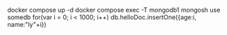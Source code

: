 docker compose up -d
docker compose exec -T mongodb1 mongosh
use somedb
for(var i = 0; i < 1000; i++) db.helloDoc.insertOne({age:i, name:"ly"+i})
